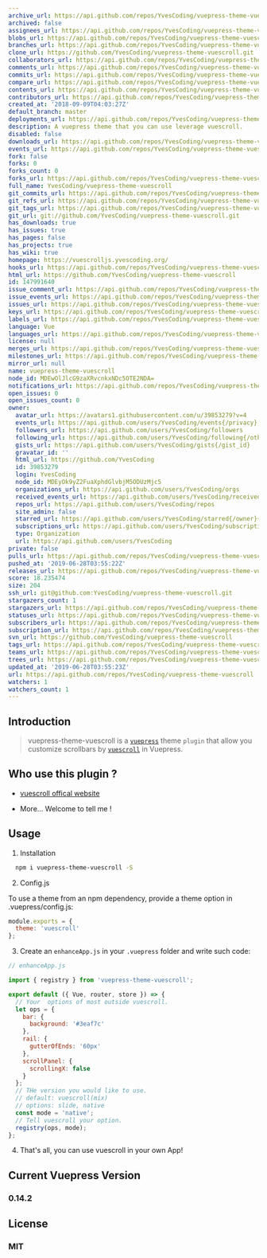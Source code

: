 ```yaml
---
archive_url: https://api.github.com/repos/YvesCoding/vuepress-theme-vuescroll/{archive_format}{/ref}
archived: false
assignees_url: https://api.github.com/repos/YvesCoding/vuepress-theme-vuescroll/assignees{/user}
blobs_url: https://api.github.com/repos/YvesCoding/vuepress-theme-vuescroll/git/blobs{/sha}
branches_url: https://api.github.com/repos/YvesCoding/vuepress-theme-vuescroll/branches{/branch}
clone_url: https://github.com/YvesCoding/vuepress-theme-vuescroll.git
collaborators_url: https://api.github.com/repos/YvesCoding/vuepress-theme-vuescroll/collaborators{/collaborator}
comments_url: https://api.github.com/repos/YvesCoding/vuepress-theme-vuescroll/comments{/number}
commits_url: https://api.github.com/repos/YvesCoding/vuepress-theme-vuescroll/commits{/sha}
compare_url: https://api.github.com/repos/YvesCoding/vuepress-theme-vuescroll/compare/{base}...{head}
contents_url: https://api.github.com/repos/YvesCoding/vuepress-theme-vuescroll/contents/{+path}
contributors_url: https://api.github.com/repos/YvesCoding/vuepress-theme-vuescroll/contributors
created_at: '2018-09-09T04:03:27Z'
default_branch: master
deployments_url: https://api.github.com/repos/YvesCoding/vuepress-theme-vuescroll/deployments
description: A vuepress theme that you can use leverage vuescroll.
disabled: false
downloads_url: https://api.github.com/repos/YvesCoding/vuepress-theme-vuescroll/downloads
events_url: https://api.github.com/repos/YvesCoding/vuepress-theme-vuescroll/events
fork: false
forks: 0
forks_count: 0
forks_url: https://api.github.com/repos/YvesCoding/vuepress-theme-vuescroll/forks
full_name: YvesCoding/vuepress-theme-vuescroll
git_commits_url: https://api.github.com/repos/YvesCoding/vuepress-theme-vuescroll/git/commits{/sha}
git_refs_url: https://api.github.com/repos/YvesCoding/vuepress-theme-vuescroll/git/refs{/sha}
git_tags_url: https://api.github.com/repos/YvesCoding/vuepress-theme-vuescroll/git/tags{/sha}
git_url: git://github.com/YvesCoding/vuepress-theme-vuescroll.git
has_downloads: true
has_issues: true
has_pages: false
has_projects: true
has_wiki: true
homepage: https://vuescrolljs.yvescoding.org/
hooks_url: https://api.github.com/repos/YvesCoding/vuepress-theme-vuescroll/hooks
html_url: https://github.com/YvesCoding/vuepress-theme-vuescroll
id: 147991640
issue_comment_url: https://api.github.com/repos/YvesCoding/vuepress-theme-vuescroll/issues/comments{/number}
issue_events_url: https://api.github.com/repos/YvesCoding/vuepress-theme-vuescroll/issues/events{/number}
issues_url: https://api.github.com/repos/YvesCoding/vuepress-theme-vuescroll/issues{/number}
keys_url: https://api.github.com/repos/YvesCoding/vuepress-theme-vuescroll/keys{/key_id}
labels_url: https://api.github.com/repos/YvesCoding/vuepress-theme-vuescroll/labels{/name}
language: Vue
languages_url: https://api.github.com/repos/YvesCoding/vuepress-theme-vuescroll/languages
license: null
merges_url: https://api.github.com/repos/YvesCoding/vuepress-theme-vuescroll/merges
milestones_url: https://api.github.com/repos/YvesCoding/vuepress-theme-vuescroll/milestones{/number}
mirror_url: null
name: vuepress-theme-vuescroll
node_id: MDEwOlJlcG9zaXRvcnkxNDc5OTE2NDA=
notifications_url: https://api.github.com/repos/YvesCoding/vuepress-theme-vuescroll/notifications{?since,all,participating}
open_issues: 0
open_issues_count: 0
owner:
  avatar_url: https://avatars1.githubusercontent.com/u/39853279?v=4
  events_url: https://api.github.com/users/YvesCoding/events{/privacy}
  followers_url: https://api.github.com/users/YvesCoding/followers
  following_url: https://api.github.com/users/YvesCoding/following{/other_user}
  gists_url: https://api.github.com/users/YvesCoding/gists{/gist_id}
  gravatar_id: ''
  html_url: https://github.com/YvesCoding
  id: 39853279
  login: YvesCoding
  node_id: MDEyOk9yZ2FuaXphdGlvbjM5ODUzMjc5
  organizations_url: https://api.github.com/users/YvesCoding/orgs
  received_events_url: https://api.github.com/users/YvesCoding/received_events
  repos_url: https://api.github.com/users/YvesCoding/repos
  site_admin: false
  starred_url: https://api.github.com/users/YvesCoding/starred{/owner}{/repo}
  subscriptions_url: https://api.github.com/users/YvesCoding/subscriptions
  type: Organization
  url: https://api.github.com/users/YvesCoding
private: false
pulls_url: https://api.github.com/repos/YvesCoding/vuepress-theme-vuescroll/pulls{/number}
pushed_at: '2019-06-28T03:55:22Z'
releases_url: https://api.github.com/repos/YvesCoding/vuepress-theme-vuescroll/releases{/id}
score: 18.235474
size: 204
ssh_url: git@github.com:YvesCoding/vuepress-theme-vuescroll.git
stargazers_count: 1
stargazers_url: https://api.github.com/repos/YvesCoding/vuepress-theme-vuescroll/stargazers
statuses_url: https://api.github.com/repos/YvesCoding/vuepress-theme-vuescroll/statuses/{sha}
subscribers_url: https://api.github.com/repos/YvesCoding/vuepress-theme-vuescroll/subscribers
subscription_url: https://api.github.com/repos/YvesCoding/vuepress-theme-vuescroll/subscription
svn_url: https://github.com/YvesCoding/vuepress-theme-vuescroll
tags_url: https://api.github.com/repos/YvesCoding/vuepress-theme-vuescroll/tags
teams_url: https://api.github.com/repos/YvesCoding/vuepress-theme-vuescroll/teams
trees_url: https://api.github.com/repos/YvesCoding/vuepress-theme-vuescroll/git/trees{/sha}
updated_at: '2019-06-28T03:55:23Z'
url: https://api.github.com/repos/YvesCoding/vuepress-theme-vuescroll
watchers: 1
watchers_count: 1
---
```


## Introduction

> vuepress-theme-vuescroll is a [`vuepress`](https://github.com/vuejs/vuepress) theme `plugin` that allow you customize scrollbars by [`vuescroll`](https://github.com/YvesCoding/vuescroll) in Vuepress.

## Who use this plugin ?

- [vuescroll offical website](http://vuescrolljs.yvescoding.org/)

- More... Welcome to tell me !

## Usage

1. Installation

```bash
  npm i vuepress-theme-vuescroll -S
```

2. Config.js

To use a theme from an npm dependency, provide a theme option in .vuepress/config.js:

```javascript
module.exports = {
  theme: 'vuescroll'
};
```

3. Create an `enhanceApp.js` in your `.vuepress` folder and write such code:

```javascript
// enhanceApp.js

import { registry } from 'vuepress-theme-vuescroll';

export default ({ Vue, router, store }) => {
  // Your  options of most outside vuescroll.
  let ops = {
    bar: {
      background: '#3eaf7c'
    },
    rail: {
      gutterOfEnds: '60px'
    },
    scrollPanel: {
      scrollingX: false
    }
  };
  // THe version you would like to use.
  // default: vuescroll(mix)
  // options: slide, native
  const mode = 'native';
  // Tell vuescroll your option.
  registry(ops, mode);
};
```

4. That's all, you can use vuescroll in your own App!

## Current Vuepress Version

### 0.14.2

## License

### MIT
